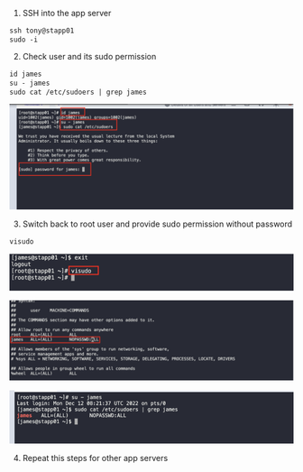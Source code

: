1. SSH into the app server
```
ssh tony@stapp01
sudo -i
```

2. Check user and its sudo permission
```
id james
su - james
sudo cat /etc/sudoers | grep james
```

![](./img/1.png)


3. Switch back to root user and provide sudo permission without password
```
visudo
```

![](./img/2.png)

![](./img/3.png)

![](./img/4.png)

4. Repeat this steps for other app servers